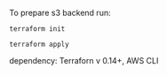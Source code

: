 To prepare s3 backend run:

`terraform init`

`terraform apply`

dependency: Terraforn v 0.14+, AWS CLI